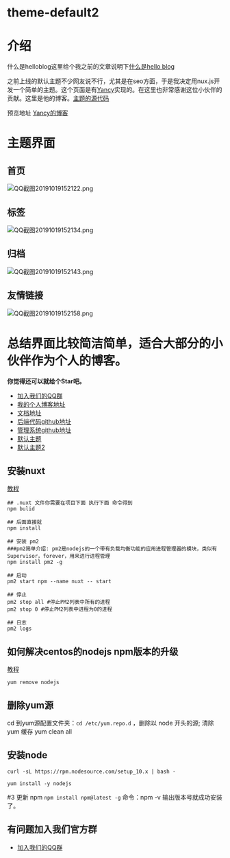 # theme-default2

# 介绍
 什么是helloblog这里给个我之前的文章说明下[什么是hello blog](https://www.byteblogs.com/article/156)

之前上线的默认主题不少网友说不行，尤其是在seo方面，于是我决定用nux.js开发一个简单的主题。这个页面是有[Yancy](https://github.com/986244073)实现的。在这里也非常感谢这位小伙伴的贡献。这里是他的博客。[主题的源代码](https://github.com/byteblogs168/theme-default2)

预览地址 [Yancy的博客](http://yancy.byteblogs.com/)

# 主题界面
## 首页
![QQ截图20191019152122.png](http://image.byteblogs.com/2019101915362711719674267761960462.png)

## 标签
![QQ截图20191019152134.png](http://image.byteblogs.com/2019101915290341919673824064579673.png)

## 归档
![QQ截图20191019152143.png](http://image.byteblogs.com/2019101915291952219673840167288598.png)

## 友情链接
![QQ截图20191019152158.png](http://image.byteblogs.com/2019101915293846919673859114133025.png)

# 总结界面比较简洁简单，适合大部分的小伙伴作为个人的博客。

**你觉得还可以就给个Star吧。**

* [加入我们的QQ群](https://shang.qq.com/wpa/qunwpa?idkey=e4098dabb3b751808044bdf58900ad733b983d7efbb5142c5485ececacf3c00d)
* [我的个人博客地址](http://helloblog.byteblogs.com)
* [文档地址](http://helloblog.byteblogs.com/docs/)
* [后端代码github地址](https://github.com/byteblogs168/hello-blog)
* [管理系统github地址](https://github.com/byteblogs168/hello-blog-admin)
* [默认主题](https://github.com/byteblogs168/theme-default)
* [默认主题2](https://github.com/byteblogs168/theme-default2)


## 安装nuxt

[教程](https://www.byteblogs.com/article/38)

```
## .nuxt 文件你需要在项目下面 执行下面 命令得到
npm bulid

## 后面直接就
npm install

## 安装 pm2
###pm2简单介绍: pm2是nodejs的一个带有负载均衡功能的应用进程管理器的模块，类似有Supervisor，forever，用来进行进程管理
npm install pm2 -g

## 启动 
pm2 start npm --name nuxt -- start

## 停止
pm2 stop all #停止PM2列表中所有的进程
pm2 stop 0 #停止PM2列表中进程为0的进程

## 日志
pm2 logs
```

## 如何解决centos的nodejs npm版本的升级

[教程](https://www.byteblogs.com/article/168)

```yum remove nodejs```

## 删除yum源
cd 到yum源配置文件夹：```cd /etc/yum.repo.d``` ，删除以 node 开头的源; 清除 yum 缓存 yum clean all

## 安装node
```curl -sL https://rpm.nodesource.com/setup_10.x | bash -```

```yum install -y nodejs```

#3 更新 npm
```npm install npm@latest -g``` 命令：npm -v 输出版本号就成功安装了。

## 有问题加入我们官方群
* [加入我们的QQ群](https://shang.qq.com/wpa/qunwpa?idkey=e4098dabb3b751808044bdf58900ad733b983d7efbb5142c5485ececacf3c00d)
